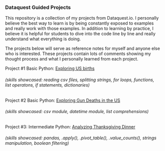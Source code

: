 ### Dataquest Guided Projects

This repository is a collection of my projects from Dataquest.io. I personally believe the best way to learn is by being constantly exposed to examples and really work with those examples. In addition to learning by practice, I believe it is helpful for students to dive into the code line by line and really understand what everything is doing.

The projects below will serve as reference notes for myself and anyone else who is interested. These projects contain lots of comments showing my thought process and what I personally learned from each project.

Project #1 Basic Python: [Exploring US births](https://github.com/sengkchu/Dataquest-Guided-Projects/blob/master/US_births_1994-2003.ipynb)

###### (skills showcased: reading csv files, splitting strings, for loops, functions, list operatons, if statements, dictionaries)

Project #2 Basic Python: [Exploring Gun Deaths in the US](https://github.com/sengkchu/Dataquest-Guided-Projects/blob/master/Guided%20Project_%20Exploring%20Gun%20Deaths%20in%20the%20US.ipynb)

###### (skills showcased: csv module, datetime module, list comprehensions)

Project #3: Intermediate Python: [Analyzing Thanksgiving Dinner](https://github.com/sengkchu/Dataquest-Guided-Projects/blob/master/Guided%20Project_%20Analyzing%20Thanksgiving%20Dinner.ipynb)

###### (skills showcased: pandas, .apply(), .pivot_table(), .value_counts(), strings manipulation, boolean filtering)
